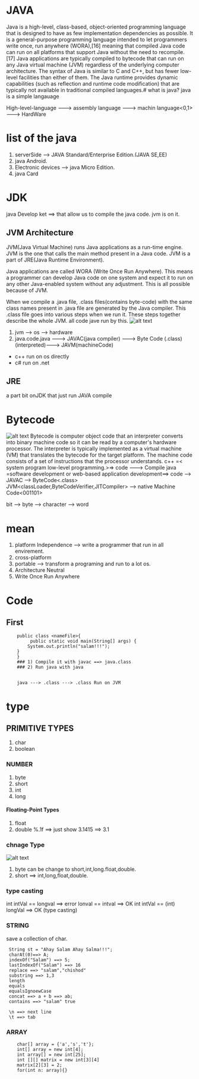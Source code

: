 # JAVA
Java is a high-level, class-based, object-oriented programming language that is designed to have as few implementation dependencies as possible. It is a general-purpose programming language intended to let programmers write once, run anywhere (WORA),[16] meaning that compiled Java code can run on all platforms that support Java without the need to recompile.[17] Java applications are typically compiled to bytecode that can run on any Java virtual machine (JVM) regardless of the underlying computer architecture. The syntax of Java is similar to C and C++, but has fewer low-level facilities than either of them. The Java runtime provides dynamic capabilities (such as reflection and runtime code modification) that are typically not available in traditional compiled languages.# what is java?
java is a simple langauage

High-level-language ---> assembly language ---> machin language<0,1> ---> HardWare


# list of the java
1) serverSide --> JAVA Standard/Enterprise Edition.(JAVA SE,EE)
2) java Android.
3) Electronic devices --> java Micro Edition.
4) java Card

# JDK
java Develop ket ==> that allow us to compile the java code.
jvm is on it.
## JVM Architecture
JVM(Java Virtual Machine) runs Java applications as a run-time engine. JVM is the one that calls the main method present in a Java code. JVM is a part of JRE(Java Runtime Environment).

Java applications are called WORA (Write Once Run Anywhere). This means a programmer can develop Java code on one system and expect it to run on any other Java-enabled system without any adjustment. This is all possible because of JVM.

When we compile a .java file, .class files(contains byte-code) with the same class names present in .java file are generated by the Java compiler. This .class file goes into various steps when we run it. These steps together describe the whole JVM. 
all code jave run by this.
![alt text](./1.png)
1) jvm --> os --> hardware
2) java.code.java ---> JAVAC(java compiler) ---> Byte Code (.class) (interpreted)---> JAVM(machineCode)

* c++ run on os directly
* c# run on .net

## JRE
a part bit onJDK that just run JAVA compile

# Bytecode
![alt text](./bytecode.png)
Bytecode is computer object code that an interpreter converts into binary machine code so it can be read by a computer's hardware processor. The interpreter is typically implemented as a virtual machine (VM) that translates the bytecode for the target platform. The machine code consists of a set of instructions that the processor understands.
c++ =< system program  low-level programming.>=> code ---> Compile
java =software development or web-based application development==>
code --> JAVAC<javaCompiler> --> ByteCode<.class> JVM<classLoader,ByteCodeVerifier,JITCompiler> --> native Machine Code<001101>

bit --> byte --> character --> word
# mean
1) platform Independence --> write a programmer that run in all envirement.
2) cross-platform 
3) portable --> transform a programing and run to a lot os.
4) Architecture Neutral
5) Write Once Run Anywhere

# Code
## First
```
    public class <nameFile>{
         public static void main(String[] args) {
        System.out.println("salam!!!");
    }
    }
    ### 1) Compile it with javac ==> java.class
    ### 2) Run java with java


    java ---> .class ---> .class Run on JVM
```

# type
## PRIMITIVE TYPES
1) char
2) boolean

### NUMBER
1) byte
2) short
3) int 
4) long
#### Floating-Point Types
1) float
2) double
%.1f ==> just show 3.1415 ==> 3.1
### chnage Type
![alt text](./change_types.png)
1) byte can be change to short,int,long.float,double.
2) short ==> int,long,float,double.

### type casting
int intVal  == longval ==> error
lonval == intval ==> OK
int intVal == (int) longVal ==> OK (type casting)

### STRING
save a collection of char.
```
 String st = "Ahay Salam Ahay Salma!!!";
 charAt(0)==> A; 
 indexOf("Salam") ==> 5;
 lastIndexOf("Salam") ==> 16
 replace ==> "salam","chishod"
 substring ==> 1,3
 length
 equals
 equalsIgnoewCase
 concat ==> a + b ==> ab;
 contains ==> "salam" true

 \n ==> next line
 \t ==> tab

```
### ARRAY
``` 
    char[] array = {'a','s','t'};
    int[] array = new int[4];
    int array[] = new int[25];
    int [][] matrix = new int[3][4]
    matrix[2][3] = 2;
    for(int n: array){}
```

